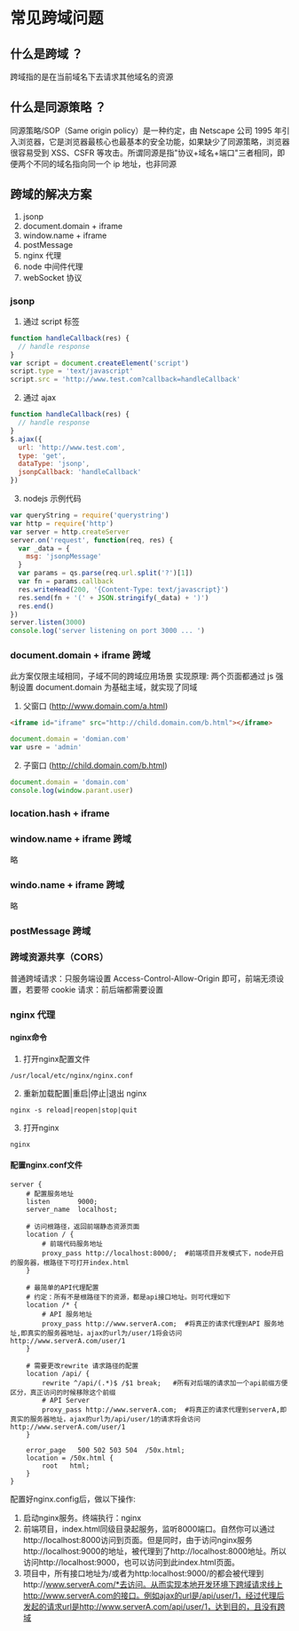 # 常见跨域问题

## 什么是跨域 ？

跨域指的是在当前域名下去请求其他域名的资源

## 什么是同源策略 ？

同源策略/SOP（Same origin policy）是一种约定，由 Netscape 公司 1995 年引入浏览器，它是浏览器最核心也最基本的安全功能，如果缺少了同源策略，浏览器很容易受到 XSS、CSFR 等攻击。所谓同源是指"协议+域名+端口"三者相同，即便两个不同的域名指向同一个 ip 地址，也非同源

## 跨域的解决方案

1. jsonp
2. document.domain + iframe
3. window.name + iframe
4. postMessage
5. nginx 代理
6. node 中间件代理
7. webSocket 协议

### jsonp

1. 通过 script 标签

```js
function handleCallback(res) {
  // handle response
}
var script = document.createElement('script')
script.type = 'text/javascript'
script.src = 'http://www.test.com?callback=handleCallback'
```

2. 通过 ajax

```js
function handleCallback(res) {
  // handle response
}
$.ajax({
  url: 'http://www.test.com',
  type: 'get',
  dataType: 'jsonp',
  jsonpCallback: 'handleCallback'
})
```

3. nodejs 示例代码

```js
var queryString = require('querystring')
var http = require('http')
var server = http.createServer
server.on('request', function(req, res) {
  var _data = {
    msg: 'jsonpMessage'
  }
  var params = qs.parse(req.url.split('?')[1])
  var fn = params.callback
  res.writeHead(200, '{Content-Type: text/javascript}')
  res.send(fn + '(' + JSON.stringify(_data) + ')')
  res.end()
})
server.listen(3000)
console.log('server listening on port 3000 ... ')
```

### document.domain + iframe 跨域

此方案仅限主域相同，子域不同的跨域应用场景
实现原理: 两个页面都通过 js 强制设置 document.domain 为基础主域，就实现了同域

1. 父窗口 (http://www.domain.com/a.html)

```html
<iframe id="iframe" src="http://child.domain.com/b.html"></iframe>
```

```js
document.domain = 'domian.com'
var usre = 'admin'
```

2. 子窗口 (http://child.domain.com/b.html)

```js
document.domain = 'domain.com'
console.log(window.parant.user)
```

### location.hash + iframe

### window.name + iframe 跨域

略

### windo.name + iframe 跨域

略

### postMessage 跨域

### 跨域资源共享（CORS）

普通跨域请求：只服务端设置 Access-Control-Allow-Origin 即可，前端无须设置，若要带 cookie 请求：前后端都需要设置

### nginx 代理

#### nginx命令
1. 打开nginx配置文件
  ```bush
  /usr/local/etc/nginx/nginx.conf
  ```
2. 重新加载配置|重启|停止|退出 nginx
  ```bush
  nginx -s reload|reopen|stop|quit
  ```
3. 打开nginx
  ```bush
  nginx
  ```

#### 配置nginx.conf文件
```bush
server {
    # 配置服务地址
    listen       9000;
    server_name  localhost;
    
    # 访问根路径，返回前端静态资源页面
    location / {
        # 前端代码服务地址
        proxy_pass http://localhost:8000/;  #前端项目开发模式下，node开启的服务器，根路径下可打开index.html
    }
    
    # 最简单的API代理配置
    # 约定：所有不是根路径下的资源，都是api接口地址。则可代理如下
    location /* {
        # API 服务地址
        proxy_pass http://www.serverA.com;  #将真正的请求代理到API 服务地址,即真实的服务器地址，ajax的url为/user/1将会访问http://www.serverA.com/user/1
    }
    
    # 需要更改rewrite 请求路径的配置
    location /api/ {
        rewrite ^/api/(.*)$ /$1 break;   #所有对后端的请求加一个api前缀方便区分，真正访问的时候移除这个前缀
        # API Server
        proxy_pass http://www.serverA.com;  #将真正的请求代理到serverA,即真实的服务器地址，ajax的url为/api/user/1的请求将会访问http://www.serverA.com/user/1
    }

    error_page   500 502 503 504  /50x.html;
    location = /50x.html {
        root   html;
    }
}
```

配置好nginx.config后，做以下操作:
1. 启动nginx服务。终端执行：nginx
2. 前端项目，index.html同级目录起服务，监听8000端口。自然你可以通过http://localhost:8000访问到页面。但是同时，由于访问nginx服务http://localhost:9000的地址，被代理到了http://localhost:8000地址。所以访问http://localhost:9000，也可以访问到此index.html页面。
3. 项目中，所有接口地址为/或者为http:localhost:9000/的都会被代理到http://www.serverA.com/*去访问。从而实现本地开发环境下跨域请求线上http://www.serverA.com的接口。例如ajax的url是/api/user/1，经过代理后发起的请求url是http://www.serverA.com/api/user/1，达到目的，且没有跨域